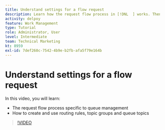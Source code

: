 ```yaml
---
title: Understand settings for a flow request
description: Learn how the request flow process in [!DNL  ] works. Then create routing rules, topic groups, and queue topics.
activity: delpoy
feature: Work Management
type: Tutorial
role: Administrator, User
level: Intermediate
team: Technical Marketing
kt: 8959
exl-id: 7def260c-7542-4b9e-b2fb-afa5f79e164b
---
```

# Understand settings for a flow request

In this video, you will learn:

* The request flow process specific to queue management
* How to create and use routing rules, topic groups and queue topics

>[!VIDEO](https://video.tv.adobe.com/v/335222/?quality=12)
